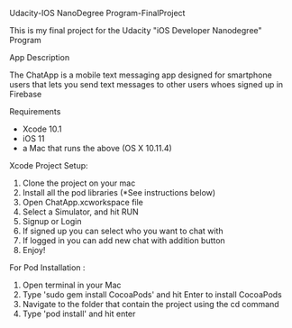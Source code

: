 Udacity-IOS NanoDegree Program-FinalProject

This is my final project for the Udacity "iOS Developer Nanodegree" Program

 App Description

The ChatApp is a mobile text messaging app designed for smartphone users that lets you send text messages to other users whoes signed up in Firebase

 Requirements
* Xcode 10.1
* iOS 11
* a Mac that runs the above (OS X 10.11.4)

 Xcode Project Setup:
1. Clone the project on your mac
2. Install all the pod libraries (*See instructions below)
3. Open ChatApp.xcworkspace file
4. Select a Simulator, and hit RUN
5. Signup or Login
6. If signed up you can select who you want to chat with 
7. If logged in you can add new chat with addition button
8. Enjoy!

 For Pod Installation :
1. Open terminal in your Mac
2. Type 'sudo gem install CocoaPods' and hit Enter to install CocoaPods
3. Navigate to the folder that contain the project using the cd command 
4. Type 'pod install' and hit enter 



